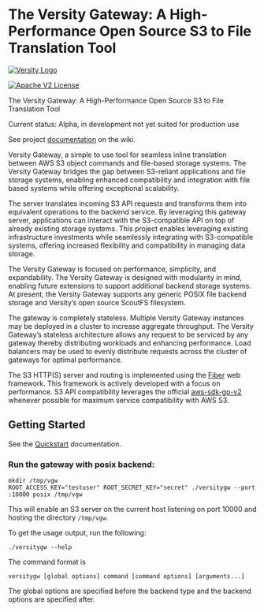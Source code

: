 # The Versity Gateway: A High-Performance Open Source S3 to File Translation Tool

[![Versity Logo](https://www.versity.com/wp-content/themes/versity-theme/assets/img/svg/logo.svg)](https://www.versity.com)

 [![Apache V2 License](https://img.shields.io/badge/license-Apache%20V2-blue.svg)](https://github.com/versity/versitygw/blob/main/LICENSE)  

The Versity Gateway: A High-Performance Open Source S3 to File Translation Tool

Current status: Alpha, in development not yet suited for production use

See project [documentation](https://github.com/versity/versitygw/wiki) on the wiki.

Versity Gateway, a simple to use tool for seamless inline translation between AWS S3 object commands and file-based storage systems. The Versity Gateway bridges the gap between S3-reliant applications and file storage systems, enabling enhanced compatibility and integration with file based systems while offering exceptional scalability.

The server translates incoming S3 API requests and transforms them into equivalent operations to the backend service. By leveraging this gateway server, applications can interact with the S3-compatible API on top of already existing storage systems. This project enables leveraging existing infrastructure investments while seamlessly integrating with S3-compatible systems, offering increased flexibility and compatibility in managing data storage.

The Versity Gateway is focused on performance, simplicity, and expandability. The Versity Gateway is designed with modularity in mind, enabling future extensions to support additional backend storage systems. At present, the Versity Gateway supports any generic POSIX file backend storage and Versity’s open source ScoutFS filesystem.  

The gateway is completely stateless. Multiple Versity Gateway instances may be deployed in a cluster to increase aggregate throughput. The Versity Gateway’s stateless architecture allows any request to be serviced by any gateway thereby distributing workloads and enhancing performance. Load balancers may be used to evenly distribute requests across the cluster of gateways for optimal performance. 

The S3 HTTP(S) server and routing is implemented using the [Fiber](https://gofiber.io) web framework.  This framework is actively developed with a focus on performance.  S3 API compatibility leverages the official [aws-sdk-go-v2](https://github.com/aws/aws-sdk-go-v2) whenever possible for maximum service compatibility with AWS S3. 

## Getting Started
See the [Quickstart](https://github.com/versity/versitygw/wiki/Quickstart) documentation.

### Run the gateway with posix backend:

```
mkdir /tmp/vgw
ROOT_ACCESS_KEY="testuser" ROOT_SECRET_KEY="secret" ./versitygw --port :10000 posix /tmp/vgw
```
This will enable an S3 server on the current host listening on port 10000 and hosting the directory `/tmp/vgw`.

To get the usage output, run the following:

```
./versitygw --help
```

The command format is

```
versitygw [global options] command [command options] [arguments...]
```
The global options are specified before the backend type and the backend options are specified after.
